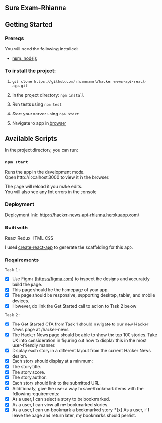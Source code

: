 ## Sure Exam-Rhianna

## Getting Started

### Prereqs

You will need the following installed:

- [npm, nodejs](https://nodejs.org/en/)

### To install the project:

1. `git clone https://github.com/rhiannamrl/hacker-news-api-react-app.git`

2. In the project directory: `npm install`

3. Run tests using `npm test`

4. Start your server using `npm start`

5. Navigate to app in [browser](http://localhost:3000)

## Available Scripts

In the project directory, you can run:

### `npm start`

Runs the app in the development mode.<br>
Open [http://localhost:3000](http://localhost:3000) to view it in the browser.

The page will reload if you make edits.<br>
You will also see any lint errors in the console.

### Deployment

Deployment link: https://hacker-news-api-rhianna.herokuapp.com/

### Built with

React
Redux
HTML
CSS

I used [create-react-app](https://goo.gl/26jfy4)
to generate the scaffolding for this app.

### Requirements

```
Task 1:
```

- [x] Use Figma (https://figma.com) to inspect the designs and accurately build the page.
- [x] This page should be the homepage of your app.
- [x] The page should be responsive, supporting desktop, tablet, and mobile devices.
- [x] However, do link the Get Started call to action to Task 2 below

```
Task 2:
```

- [x] The Get Started CTA from Task 1 should navigate to our new Hacker News page at /hacker-news
- [x] The Hacker News page should be able to show the top 100 stories. Take UX into consideration in figuring out how to display this in the most user-friendly manner.
- [x] Display each story in a different layout from the current Hacker News design.
- [x] Each story should display at a minimum:
- [x] The story title.
- [x] The story score.
- [x] The story author.
- [x] Each story should link to the submitted URL.
- [x] Additionally, give the user a way to save/bookmark items with the following requirements:
- [x] As a user, I can select a story to be bookmarked.
- [x] As a user, I can view all my bookmarked stories.
- [x] As a user, I can un-bookmark a bookmarked story. \*[x] As a user, if I leave the page and return later, my bookmarks should persist.
